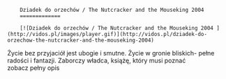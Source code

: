 
        Dziadek do orzechów / The Nutcracker and the Mouseking 2004 
        =============
        
        [![Dziadek do orzechów / The Nutcracker and the Mouseking 2004 ](http://vidos.pl/images/player.gif)](http://vidos.pl/dziadek-do-orzechow-the-nutcracker-and-the-mouseking-2004)
        
        
 Życie bez przyjaciół jest ubogie i smutne. Życie w gronie bliskich- pełne radości i fantazji. Zaborczy władca, książę, który musi poznać zobacz pełny opis
    